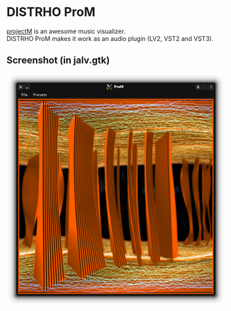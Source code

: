 # DISTRHO ProM

[projectM](http://projectm.sourceforge.net/) is an awesome music visualizer.<br/>
DISTRHO ProM makes it work as an audio plugin (LV2, VST2 and VST3).<br/>

## Screenshot (in jalv.gtk)
![ProM](https://raw.githubusercontent.com/DISTRHO/prom/master/plugins/ProM/Screenshot.png "ProM")<br/>
